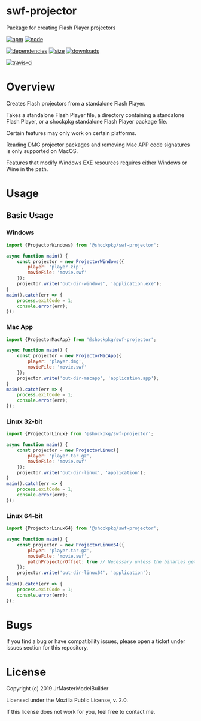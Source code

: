 # swf-projector

Package for creating Flash Player projectors

[![npm](https://img.shields.io/npm/v/@shockpkg/swf-projector.svg)](https://npmjs.com/package/@shockpkg/swf-projector)
[![node](https://img.shields.io/node/v/@shockpkg/swf-projector.svg)](https://nodejs.org)

[![dependencies](https://david-dm.org/shockpkg/swf-projector.svg)](https://david-dm.org/shockpkg/swf-projector)
[![size](https://packagephobia.now.sh/badge?p=@shockpkg/swf-projector)](https://packagephobia.now.sh/result?p=@shockpkg/swf-projector)
[![downloads](https://img.shields.io/npm/dm/@shockpkg/swf-projector.svg)](https://npmcharts.com/compare/@shockpkg/swf-projector?minimal=true)

[![travis-ci](https://travis-ci.org/shockpkg/swf-projector.svg?branch=master)](https://travis-ci.org/shockpkg/swf-projector)


# Overview

Creates Flash projectors from a standalone Flash Player.

Takes a standalone Flash Player file, a directory containing a standalone Flash Player, or a shockpkg standalone Flash Player package file.

Certain features may only work on certain platforms.

Reading DMG projector packages and removing Mac APP code signatures is only supported on MacOS.

Features that modify Windows EXE resources requires either Windows or Wine in the path.


# Usage

## Basic Usage

### Windows

```js
import {ProjectorWindows} from '@shockpkg/swf-projector';

async function main() {
	const projector = new ProjectorWindows({
		player: 'player.zip',
		movieFile: 'movie.swf'
	});
	projector.write('out-dir-windows', 'application.exe');
}
main().catch(err => {
	process.exitCode = 1;
	console.error(err);
});
```

### Mac App

```js
import {ProjectorMacApp} from '@shockpkg/swf-projector';

async function main() {
	const projector = new ProjectorMacApp({
		player: 'player.dmg',
		movieFile: 'movie.swf'
	});
	projector.write('out-dir-macapp', 'application.app');
}
main().catch(err => {
	process.exitCode = 1;
	console.error(err);
});
```

### Linux 32-bit

```js
import {ProjectorLinux} from '@shockpkg/swf-projector';

async function main() {
	const projector = new ProjectorLinux({
		player: 'player.tar.gz',
		movieFile: 'movie.swf'
	});
	projector.write('out-dir-linux', 'application');
}
main().catch(err => {
	process.exitCode = 1;
	console.error(err);
});
```

### Linux 64-bit

```js
import {ProjectorLinux64} from '@shockpkg/swf-projector';

async function main() {
	const projector = new ProjectorLinux64({
		player: 'player.tar.gz',
		movieFile: 'movie.swf',
		patchProjectorOffset: true // Necessary unless the binaries get fixed.
	});
	projector.write('out-dir-linux64', 'application');
}
main().catch(err => {
	process.exitCode = 1;
	console.error(err);
});
```


# Bugs

If you find a bug or have compatibility issues, please open a ticket under issues section for this repository.


# License

Copyright (c) 2019 JrMasterModelBuilder

Licensed under the Mozilla Public License, v. 2.0.

If this license does not work for you, feel free to contact me.
